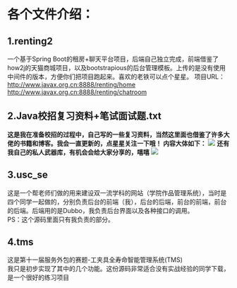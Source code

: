 # 各个文件介绍：
## 1.renting2
一个基于Spring Boot的租房+聊天平台项目，后端自己独立完成，前端借鉴了how2j的天猫商城项目，以及bootstrapious的后台管理模板。上传的是没有使用中间件的版本，方便你们把项目跑起来。喜欢的老铁可以点个星星。
项目URL：
http://www.javax.org.cn:8888/renting/home
http://www.javax.org.cn:8888/renting/chatroom

## 2.Java校招复习资料+笔试面试题.txt
**这是我在准备校招的过程中，自己写的一些复习资料，当然这里面也借鉴了许多大佬的书籍和博客。我会一直更新的，点星星关注一下哦！
内容大体如下：**
![](http://116.62.79.166:8080/github/youdao1.jpg)
**还有我自己的私人武器库，有机会会给大家分享的，嘻嘻**
![](http://116.62.79.166:8080/github/youdao2.jpg)

## 3.usc_se
这是一个帮老师们做的用来建设双一流学科的网站（学院作品管理系统），当时是四个同学一起做的，分别负责后台的前端（我），后台的后端，前台的前端，前台的后端。后端用的是Dubbo，我负责后台界面以及各种接口的调用。  
PS：这个源码里面只有我负责的部分。

## 4.tms
这是第十一届服务外包的赛题-工夹具全寿命智能管理系统(TMS)  
我只是初步实现了其中的几个功能。这份源码非常适合没有实战经验的同学下载，是一个很好的练习项目
